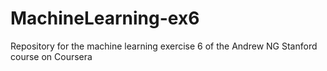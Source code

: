 # MachineLearning-ex6

Repository for the machine learning exercise 6 of the Andrew NG Stanford course on Coursera 
